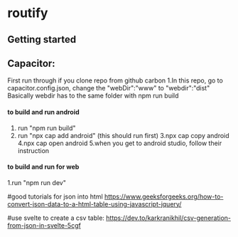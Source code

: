 # routify


## Getting started

## Capacitor:
First run through if you clone repo from github carbon
1.In this repo, go to capacitor.config.json, change the "webDir":"www" to "webdir":"dist"
Basically webdir has to the same folder with npm run build


#### to build and run android
1. run "npm run build"
2. run "npx cap add android" (this should run first)
3.npx cap copy android
4.npx cap open android
5.when you get to android studio, follow their instruction



#### to build and run for web
1.run "npm run dev"


#good tutorials for json into html
https://www.geeksforgeeks.org/how-to-convert-json-data-to-a-html-table-using-javascript-jquery/

#use svelte to create a csv table:
https://dev.to/karkranikhil/csv-generation-from-json-in-svelte-5cgf